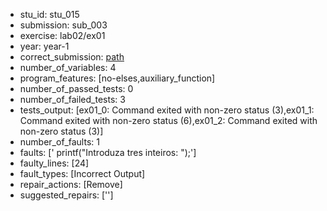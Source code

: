 - stu_id: stu_015	       
- submission: sub_003
- exercise: lab02/ex01
- year: year-1
- correct_submission: [path](https://github.com/pmorvalho/C-Pack-IPAs/blob/main/correct_submissions/year-1/lab02/ex01/ex01-stu_015-sub_009)
- number_of_variables: 4
- program_features: [no-elses,auxiliary_function] 
- number_of_passed_tests: 0
- number_of_failed_tests: 3
- tests_output: [ex01_0: Command exited with non-zero status (3),ex01_1: Command exited with non-zero status (6),ex01_2: Command exited with non-zero status (3)]
- number_of_faults: 1
- faults: [' printf("Introduza tres inteiros: ");']
- faulty_lines: [24]
- fault_types: [Incorrect Output]
- repair_actions: [Remove] 
- suggested_repairs: ['']
